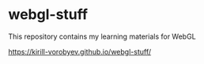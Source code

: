 # webgl-stuff

This repository contains my learning materials for WebGL

https://kirill-vorobyev.github.io/webgl-stuff/